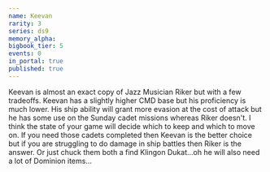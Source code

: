 ```yaml
---
name: Keevan
rarity: 3
series: ds9
memory_alpha:
bigbook_tier: 5
events: 0
in_portal: true
published: true
---
```


Keevan is almost an exact copy of Jazz Musician Riker but with a few tradeoffs. Keevan has a slightly higher CMD base but his proficiency is much lower. His ship ability will grant more evasion at the cost of attack but he has some use on the Sunday cadet missions whereas Riker doesn't. I think the state of your game will decide which to keep and which to move on. If you need those cadets completed then Keevan is the better choice but if you are struggling to do damage in ship battles then Riker is the answer. Or just chuck them both a find Klingon Dukat...oh he will also need a lot of Dominion items…
